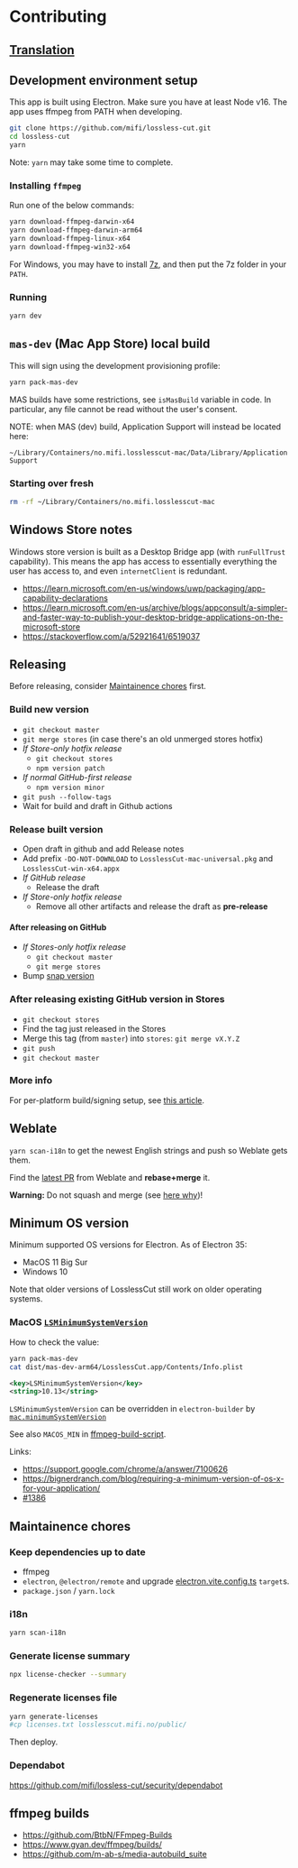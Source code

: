 # Contributing

## [Translation](translation.md)

## Development environment setup

This app is built using Electron.
Make sure you have at least Node v16. The app uses ffmpeg from PATH when developing.

```bash
git clone https://github.com/mifi/lossless-cut.git
cd lossless-cut
yarn
```

Note: `yarn` may take some time to complete.

### Installing `ffmpeg`

Run one of the below commands:
```bash
yarn download-ffmpeg-darwin-x64
yarn download-ffmpeg-darwin-arm64
yarn download-ffmpeg-linux-x64
yarn download-ffmpeg-win32-x64
```

For Windows, you may have to install [7z](https://www.7-zip.org/download.html), and then put the 7z folder in your `PATH`.

### Running

```bash
yarn dev
```

## `mas-dev` (Mac App Store) local build

This will sign using the development provisioning profile:

```bash
yarn pack-mas-dev
```

MAS builds have some restrictions, see `isMasBuild` variable in code. In particular, any file cannot be read without the user's consent.

NOTE: when MAS (dev) build, Application Support will instead be located here:
```
~/Library/Containers/no.mifi.losslesscut-mac/Data/Library/Application Support
```

### Starting over fresh

```bash
rm -rf ~/Library/Containers/no.mifi.losslesscut-mac
```

## Windows Store notes

Windows store version is built as a Desktop Bridge app (with `runFullTrust` capability). This means the app has access to essentially everything the user has access to, and even `internetClient` is redundant.

- https://learn.microsoft.com/en-us/windows/uwp/packaging/app-capability-declarations
- https://learn.microsoft.com/en-us/archive/blogs/appconsult/a-simpler-and-faster-way-to-publish-your-desktop-bridge-applications-on-the-microsoft-store
- https://stackoverflow.com/a/52921641/6519037

## Releasing

Before releasing, consider [Maintainence chores](#maintainence-chores) first.

### Build new version

- `git checkout master`
- `git merge stores` (in case there's an old unmerged stores hotfix)
- *If Store-only hotfix release*
  - `git checkout stores`
  - `npm version patch`
- *If normal GitHub-first release*
  - `npm version minor`
- `git push --follow-tags`
- Wait for build and draft in Github actions

### Release built version

- Open draft in github and add Release notes
- Add prefix `-DO-NOT-DOWNLOAD` to `LosslessCut-mac-universal.pkg` and `LosslessCut-win-x64.appx`
- *If GitHub release*
  - Release the draft
- *If Store-only hotfix release*
  - Remove all other artifacts and release the draft as **pre-release**

#### After releasing on GitHub

- *If Stores-only hotfix release*
  - `git checkout master`
  - `git merge stores`
- Bump [snap version](https://snapcraft.io/losslesscut/releases)

### After releasing existing GitHub version in Stores

- `git checkout stores`
- Find the tag just released in the Stores
- Merge this tag (from `master`) into `stores`: `git merge vX.Y.Z`
- `git push`
- `git checkout master`

### More info

For per-platform build/signing setup, see [this article](https://mifi.no/blog/automated-electron-build-with-release-to-mac-app-store-microsoft-store-snapcraft/).

## Weblate

`yarn scan-i18n` to get the newest English strings and push so Weblate gets them.

Find the [latest PR](https://github.com/mifi/lossless-cut/pulls) from Weblate and **rebase+merge** it.

**Warning:** Do not squash and merge (see [here why](translation.md#weblate))!

## Minimum OS version

Minimum supported OS versions for Electron. As of Electron 35:

- MacOS 11 Big Sur
- Windows 10

Note that older versions of LosslessCut still work on older operating systems.

### MacOS [`LSMinimumSystemVersion`](https://developer.apple.com/documentation/bundleresources/information_property_list/lsminimumsystemversion)

How to check the value:

```bash
yarn pack-mas-dev
cat dist/mas-dev-arm64/LosslessCut.app/Contents/Info.plist
```

```xml
<key>LSMinimumSystemVersion</key>
<string>10.13</string>
```

`LSMinimumSystemVersion` can be overridden in `electron-builder` by [`mac.minimumSystemVersion`](https://www.electron.build/configuration/mac.html)

See also `MACOS_MIN` in [ffmpeg-build-script](https://github.com/mifi/ffmpeg-build-script/blob/master/build-ffmpeg).

Links:
- https://support.google.com/chrome/a/answer/7100626
- https://bignerdranch.com/blog/requiring-a-minimum-version-of-os-x-for-your-application/
- [#1386](https://github.com/mifi/lossless-cut/issues/1386)

## Maintainence chores

### Keep dependencies up to date
- ffmpeg
- `electron`, `@electron/remote` and upgrade [electron.vite.config.ts](./electron.vite.config.ts) `target`s.
- `package.json` / `yarn.lock`

### i18n
```bash
yarn scan-i18n
```

### Generate license summary

```bash
npx license-checker --summary
```

### Regenerate licenses file

```bash
yarn generate-licenses
#cp licenses.txt losslesscut.mifi.no/public/
```
Then deploy.

### Dependabot

https://github.com/mifi/lossless-cut/security/dependabot

## ffmpeg builds

- https://github.com/BtbN/FFmpeg-Builds
- https://www.gyan.dev/ffmpeg/builds/
- https://github.com/m-ab-s/media-autobuild_suite
